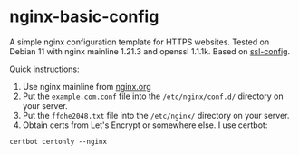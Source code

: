 # nginx-basic-config

A simple nginx configuration template for HTTPS websites. Tested on Debian 11 with nginx mainline 1.21.3 and openssl 1.1.1k. Based on [ssl-config](https://ssl-config.mozilla.org/).

Quick instructions:

1. Use nginx mainline from [nginx.org](https://nginx.org/en/linux_packages.html)
2. Put the `example.com.conf` file into the `/etc/nginx/conf.d/` directory on your server.
3. Put the `ffdhe2048.txt` file into the `/etc/nginx/` directory on your server.
4. Obtain certs from Let's Encrypt or somewhere else. I use certbot:
```
certbot certonly --nginx
```

